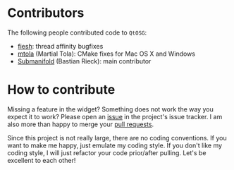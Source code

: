# Contributors

The following people contributed code to `QtOSG`:

* [fiesh](https://github.com/fiesh): thread affinity bugfixes
* [mtola](https://github.com/mtola) (Martial Tola): CMake fixes for Mac OS
  X and Windows
* [Submanifold](https://github.com/Submanifold) (Bastian Rieck): main
  contributor

# How to contribute

Missing a feature in the widget? Something does not work the way you
expect it to work? Please open an [issue](https://github.com/Submanifold/QtOSG/issues)
in the project's issue tracker. I am also more than happy to merge your
[pull requests](https://github.com/Submanifold/QtOSG/pulls).

Since this project is not really large, there are no coding conventions.
If you want to make me happy, just emulate my coding style. If you don't
like my coding style, I will just refactor your code prior/after
pulling. Let's be excellent to each other!

